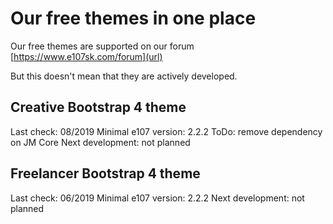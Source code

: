 # Our free themes in one place
Our free themes are supported on our forum [https://www.e107sk.com/forum](url)

But this doesn't mean that they are actively developed.

## Creative Bootstrap 4 theme

Last check: 08/2019 
Minimal e107 version: 2.2.2
ToDo: remove dependency on JM Core 
Next development: not planned


## Freelancer Bootstrap 4 theme

Last check: 06/2019 
Minimal e107 version: 2.2.2
Next development: not planned








